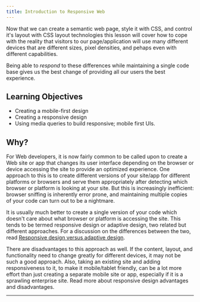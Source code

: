 ```yaml
---
title: Introduction to Responsive Web
---
```


Now that we can create a semantic web page, style it with CSS, and control it's
layout with CSS layout technologies this lesson will cover how to cope with the
reality that visitors to our page/application will use many different devices
that are different sizes, pixel densities, and pehaps even with different
capabilities.

Being able to _respond_ to these differences while maintaining a single code
base gives us the best change of providing all our users the best experience.

## Learning Objectives

- Creating a mobile-first design
- Creating a responsive design
- Using media queries to build responsive; mobile first UIs.

## Why?

For Web developers, it is now fairly common to be called upon to create a Web
site or app that changes its user interface depending on the browser or device
accessing the site to provide an optimized experience. One approach to this is
to create different versions of your site/app for different platforms or
browsers and serve them appropriately after detecting which browser or platform
is looking at your site. But this is increasingly inefficient: browser sniffing
is inherently error prone, and maintaining multiple copies of your code can turn
out to be a nightmare.

It is usually much better to create a single version of your code which doesn't
care about what browser or platform is accessing the site. This tends to be
termed responsive design or adaptive design, two related but different
approaches. For a discussion on the differences between the two, read
[Responsive design versus adaptive design](https://developer.mozilla.org/en-US/docs/Archive/Apps/Design/UI_layout_basics/Responsive_design_versus_adaptive_design).

There are disadvantages to this approach as well. If the content, layout, and
functionality need to change greatly for different devices, it may not be such a
good approach. Also, taking an existing site and adding responsiveness to it, to
make it mobile/tablet friendly, can be a lot more effort than just creating a
separate mobile site or app, especially if it is a sprawling enterprise site.
Read more about responsive design advantages and disadvantages.

---
